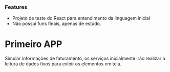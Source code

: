 ### Features

- Projeto de teste do React para entendimento da linguagem inicial
- Não possui funs finais, apenas de estudo.

# Primeiro APP

Simular informações de faturamento, os serviços inicialmente irão realizar a leitura de dados fixos para exibir os elementos em tela.

